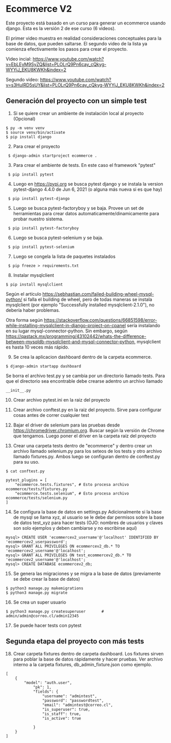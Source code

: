 # Ecommerce V2

Este proyecto está basado en un curso para generar un ecommerce usando django.
Esta es la versión 2 de ese curso (6 videos).

El primer video muestra en realidad consideraciones conceptuales para la base de datos,
que pueden saltarse.
El segundo video de la lista ya comienza efectivamente los pasos para crear el proyecto.

Video incial:
<https://www.youtube.com/watch?v=EbLEyM9SyZQ&list=PLOLrQ9Pn6cay_cQkyg-WYYiJ_EKU8KWKh&index=2>

Segundo video:
<https://www.youtube.com/watch?v=s3HuIRD5sUY&list=PLOLrQ9Pn6cay_cQkyg-WYYiJ_EKU8KWKh&index=2>

## Generación del proyecto con un simple test

1. Si se quiere crear un ambiente de instalación local al proyecto (Opcional)

```
$ py -m venv venv
$ source venv/bin/activate
$ pip install django
```

2. Para crear el proyecto


```
 $ django-admin startproject ecommerce .
```

3. Para crear el ambiente de tests. En este caso el framework "pytest"


```
 $ pip install pytest
```

4. Luego en https://pypi.org se busca pytest django y se instala la version pytest-django 4.4.0 de Jun 6, 2021 (o alguna más nueva si es que hay)


```
 $ pip install pytest-django
```

5. Luego se busca pytest-factoryboy y se baja. Provee un set de herramientas para crear datos automaticamente/dinamicamente para probar nuestro sistema.

```
 $ pip install pytest-factoryboy
```

6. Luego se busca pytest-selenium y se baja.

```
 $ pip install pytest-selenium
```

7. Luego se congela la lista de paquetes instalados

```
 $ pip freeze > requirements.txt
```

8. Instalar mysqlclient
```
$ pip install mysqlclient
```
Según el artículo https://sebhastian.com/failed-building-wheel-mysql-python/ si falla el building de wheel,
pero de todas maneras se instala mysqlclient (por ejemplo "Successfully installed mysqlclient-2.1.0"), no debería haber problemas.

Otra forma según https://stackoverflow.com/questions/66851598/error-while-installing-mysqlclient-in-django-project-on-cpanel sería
instalando en su lugar mysql-connector-python. 
Sin embargo, según https://qastack.mx/programming/43102442/whats-the-difference-between-mysqldb-mysqlclient-and-mysql-connector-python,
mysqlclient es hasta 10 veces más rápido.



9. Se crea la aplicacion dashboard dentro de la carpeta ecommerce.
```
$ django-admin startapp dashboard
```


Se borra el archivo test.py y se cambia por un directorio llamado tests. Para que el directorio sea encontrable debe crearse adentro
un archivo llamado 
```
__init__.py
```

10. Crear archivo pytest.ini en la raiz del proyecto

11. Crear archivo conftest.py en la raiz del proyecto. Sirve para configurar cosas antes de correr cualquier test

12. Bajar el driver de selenium para las pruebas desde https://chromedriver.chromium.org. Buscar según la versión de Chrome que tengamos.
Luego poner el driver en la carpeta raíz del proyecto

13. Crear una carpeta tests dentro de "ecommerce" y dentro crear un archivo llamado selenium.py para los seteos de los tests y otro archivo llamado
fixtures.py. Ambos luego se configuran dentro de conftest.py para su uso.

```
$ cat conftest.py

pytest_plugins = [
    "ecommerce.tests.fixtures", # Esto procesa archivo ecommerce/tests/fixtures.py
    "ecommerce.tests.selenium", # Esto procesa archivo ecommerce/tests/selenium.py
]
```


14. Se configura la base de datos en settings.py
Adicionalmente si la base de mysql se llama xyz, al usuario se le debe dar permisos
sobre la base de datos test_xyz para hacer tests (OJO: nombres de usuarios y claves son solo ejemplos y deben cambiarse y no escribirse aquí)
```
mysql> CREATE USER 'ecommercev2_username'@'localhost' IDENTIFIED BY 'ecommercev2_userpassword';
mysql> GRANT ALL PRIVILEGES ON ecommercev2_db.* TO 'ecommercev2_username'@'localhost';
mysql> GRANT ALL PRIVILEGES ON test_ecommercev2_db.* TO 'ecommercev2_username'@'localhost';
mysql> CREATE DATABASE ecommercev2_db;
```
15. Se genera las migraciones y se migra a la base de datos (previamente se debe crear la base de datos)
```
$ python3 manage.py makemigrations
$ python3 manage.py migrate
```

16. Se crea un super usuario
```
$ python3 manage.py createsuperuser       # admin/admin@correo.cl/admin12345
```

17. Se puede hacer tests con pytest

## Segunda etapa del proyecto con más tests

18. Crear carpeta fixtures dentro de carpeta dashboard. Los fixtures sirven para poblar la base de datos rápidamente y hacer pruebas.
Ver archivo interno a la carpeta fixtures, db_admin_fixture.json como ejemplo.

```
[
    {
        "model": "auth.user",
            "pk": 1,
            "fields": {
                "username": "admintest",
                "password": "passwordtest",
                "email": "admintest@correo.cl",
                "is_superuser": true,
                "is_staff": true,
                "is_active": true

            }
    }
]
```

